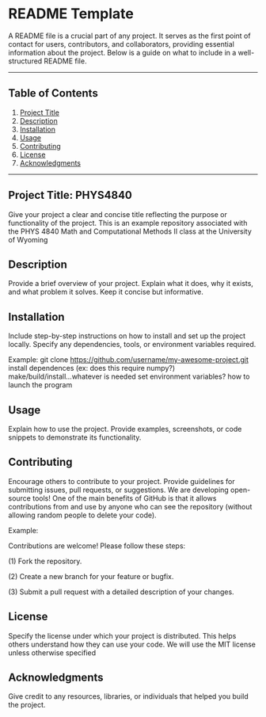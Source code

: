 # README Template

A README file is a crucial part of any project. It serves as the first point of contact for users, contributors, and collaborators, providing essential information about the project. Below is a guide on what to include in a well-structured README file.

---

## Table of Contents
1. [Project Title](#project-title)
2. [Description](#description)
3. [Installation](#installation)
4. [Usage](#usage)
5. [Contributing](#contributing)
6. [License](#license)
7. [Acknowledgments](#acknowledgments)

---

## Project Title: PHYS4840
Give your project a clear and concise title reflecting the purpose or functionality of the project.
This is an example repository associated with the PHYS 4840 Math and Computational Methods II class at the University of Wyoming

## Description
Provide a brief overview of your project. Explain what it does, why it exists, and what problem it solves. Keep it concise but informative.

## Installation
Include step-by-step instructions on how to install and set up the project locally. Specify any dependencies, tools, or environment variables required.

Example: 
git clone https://github.com/username/my-awesome-project.git
install dependences (ex: does this require numpy?)
make/build/install...whatever is needed
set environment variables?
how to launch the program

## Usage
Explain how to use the project. Provide examples, screenshots, or code snippets to demonstrate its functionality.

## Contributing
Encourage others to contribute to your project. Provide guidelines for submitting issues, pull requests, or suggestions. We are developing open-source tools! One of the main benefits of GitHub is that it allows contributions from and use by anyone who can see the repository (without allowing random people to delete your code).

Example:

Contributions are welcome! Please follow these steps:

(1) Fork the repository.

(2) Create a new branch for your feature or bugfix.

(3) Submit a pull request with a detailed description of your changes.

## License
Specify the license under which your project is distributed. This helps others understand how they can use your code. We will use the MIT license unless otherwise specified

## Acknowledgments
Give credit to any resources, libraries, or individuals that helped you build the project.

